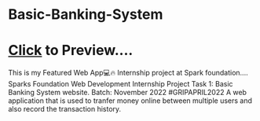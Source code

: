 # Basic-Banking-System

# <a href="https://rahul369-v.github.io/Basic-Banking-System/">Click</a> to Preview....

This is my Featured Web App💻🔥 Internship project at Spark foundation....
<br>
Sparks Foundation Web Development Internship Project Task 1: Basic Banking System website. Batch: November 2022 #GRIPAPRIL2022 A web application that is used to tranfer money online between multiple users and also record the transaction history.
